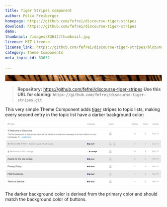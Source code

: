 ```yaml
---
title: Tiger Stripes component
author: Felix Freiberger
homepage: https://github.com/fefrei/discourse-tiger-stripes
download: https://github.com/fefrei/discourse-tiger-stripes
demo: 
thumbnail: /images/83632/thumbnail.jpg
license: MIT License
license_link: https://github.com/fefrei/discourse-tiger-stripes/blob/master/LICENSE
category: Theme Components
meta_topic_id: 83632

---
```

![image: 689x26](/images/83632/wCIcJ6lus9oaN4uesQH6HL7OCOc.jpg)

> **Repository:** <https://github.com/fefrei/discourse-tiger-stripes>
> **Use this URL for cloning:** `https://github.com/fefrei/discourse-tiger-stripes.git`

This very simple Theme Component adds [tiger](https://meta.discourse.org/t/how-do-you-set-alternating-colors-in-the-list-of-topics/46768/10?u=fefrei) stripes to topic lists, making every second entry in the topic list have a darker background color:

![image: 690x283](/images/83632/wTprqlGnujFga1GtKDSjibkUg30.png)

The darker background color is derived from the primary color and should match the background color of buttons.